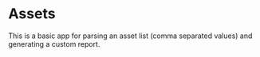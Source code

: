 Assets
==========

This is a basic app for parsing an asset list (comma separated values) and generating a custom report.
